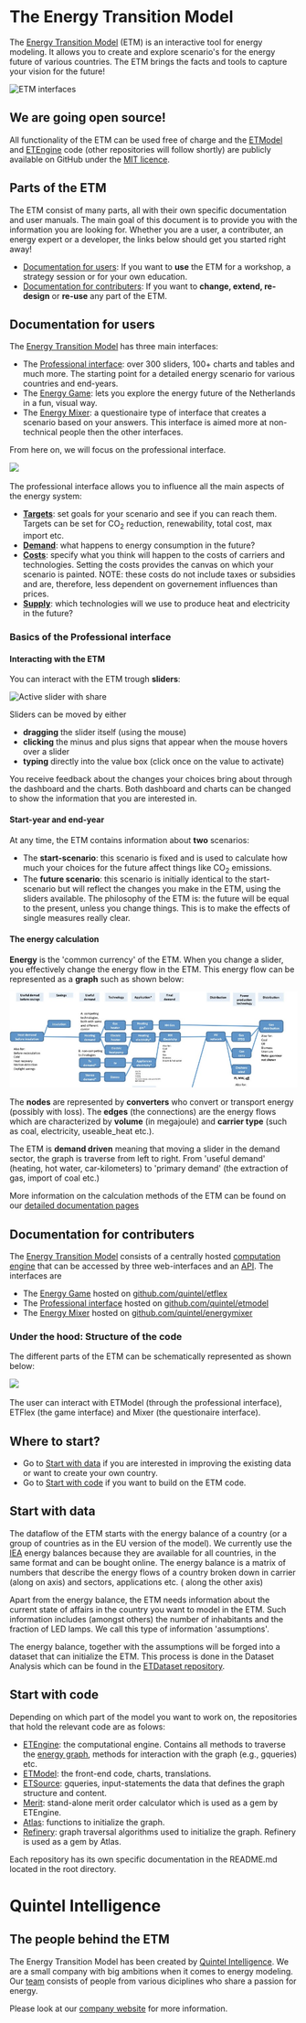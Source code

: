 # The Energy Transition Model

The [Energy Transition Model](http://www.energytransitionmodel.com) (ETM) 
is an interactive tool for energy modeling. It allows you to create and explore 
scenario's for the energy future of various countries. 
The ETM brings the facts and tools to capture your vision for the future!

![ETM interfaces](https://f.cloud.github.com/assets/1303760/1742063/e35852d2-63f1-11e3-8ade-484d65a4302f.png)

## We are going open source!

All functionality of the ETM can be used free of charge and the 
[ETModel](https://github.com/quintel/etmodel) and 
[ETEngine](https://github.com/quintel/etengine) code (other repositories
will follow shortly) are publicly
available on GitHub under the 
[MIT licence](https://github.com/quintel/etmodel/blob/master/LICENSE.txt).


## Parts of the ETM

The ETM consist of many parts, all with their own specific documentation and 
user manuals.
The main goal of this document is to provide you with the information you are 
looking for.
Whether you are a user, a contributer, an energy expert or a developer, 
the links below should get you started right away!

* [Documentation for users](#users_doc): 
If you want to **use** the ETM for a workshop, a strategy session or for your own
education.
* [Documentation for contributers](#contr_doc): If you 
want to **change, extend, re-design** or **re-use** any part of the ETM.

## <a name="users_doc"></a>Documentation for users

The [Energy Transition Model](http://www.energytransitionmodel.com) has 
three main interfaces:

* The [Professional interface](http://pro.et-model.com/): over 300 sliders, 
100+ charts and tables and much more. The starting point for a detailed
energy scenario for various countries and end-years.
* The [Energy Game](http://etflex.et-model.com/): lets you explore the 
energy future of the Netherlands in a fun, visual way.
* The [Energy Mixer](http://mixer.et-model.com/): a questionaire type of 
interface that creates a scenario based on your answers. This interface is
aimed more at non-technical people then the other interfaces.

From here on, we will focus on the professional interface.

![](http://f.cl.ly/items/291h3S0g3E2U3L1T0Z2H/Screen%20Shot%202013-12-10%20at%2013.38.35.png)

The professional interface allows you to influence all the main aspects of the 
energy system:


* [**Targets**](/general/targets.md): set goals for your scenario and see if you can reach them. 
Targets can be set for CO<sub>2</sub> reduction, renewability, total cost,
max import etc.
* [**Demand**](/general/demand.md): what happens to energy consumption in the future? 
* [**Costs**](/general/costs.md): specify what you think will happen to the costs of carriers and 
technologies. Setting the costs provides the canvas on which your scenario is
painted. 
NOTE: these costs do not include taxes or subsidies and are, 
therefore, less dependent on governement influences than prices.
* [**Supply**](/general/supply.md): which technologies will we use to produce heat and electricity 
in the future?

### Basics of the Professional interface 

#### Interacting with the ETM

You can interact with the ETM trough **sliders**:

![Active slider with share](https://f.cloud.github.com/assets/1303760/1733125/deb716b8-632f-11e3-97bd-032db6dfe9b9.png)

Sliders can be moved by either 
* **dragging** the slider itself (using the mouse)
* **clicking** the minus and plus signs that appear when the mouse hovers over a 
slider
* **typing** directly into the value box (click once on the value to activate)

You receive feedback about the changes your choices bring about through the 
dashboard and the charts. Both dashboard and charts can be changed to show the 
information that you are interested in.

#### Start-year and end-year

At any time, the ETM contains information about **two** scenarios:

* The **start-scenario**: this scenario is fixed and is used to calculate how much 
your choices for the future affect things like CO<sub>2</sub> emissions.
* The **future scenario**: this scenario is initially identical to the 
start-scenario but will reflect the changes you make in the ETM, using the 
sliders available. 
The philosophy of the ETM is: the future will be equal to the present, 
unless you change things. This is to make the effects of single measures
really clear.

#### <a name="energy_calc"></a>The energy calculation

**Energy** is the 'common currency' of the ETM. When you change a slider, 
you effectively change the energy flow in the ETM. This energy flow can be 
represented as a **graph** such as shown below:

![Simplified version of the Graph that is at the core of the ETM](/images/Graph.jpg)

The **nodes** are represented by **converters** who convert or 
transport energy (possibly with loss). The **edges** (the connections) are the 
energy flows which are characterized by **volume** (in megajoule) and 
**carrier type** (such as coal, electricity, useable_heat etc.).

The ETM is **demand driven** meaning that moving a slider in the demand sector, 
the graph is traverse from left to right. From 'useful demand' (heating, 
hot water, car-kilometers) to 'primary demand' (the extraction of gas, import 
of coal etc.)

More information on the calculation methods of the ETM can be found on our
[detailed documentation pages](/general/documentation.md)

## <a name="contr_doc"></a>Documentation for contributers

The [Energy Transition Model](http://www.energytransitionmodel.com) consists of 
a centrally hosted [computation engine](https://github.com/quintel/etengine) 
that can be accessed by three web-interfaces and an 
[API](http://et-model.com/api). The interfaces are 

* The [Energy Game](http://etflex.et-model.com/) hosted on 
[github.com/quintel/etflex](https://github.com/quintel/etflex)
* The [Professional interface](http://pro.et-model.com/) hosted on 
[github.com/quintel/etmodel](https://github.com/quintel/etmodel)
* The [Energy Mixer](http://mixer.et-model.com/) hosted on [github.com/quintel/energymixer](https://github.com/quintel/energymixer)

### Under the hood: Structure of the code

The different parts of the ETM can be schematically represented as shown below:

![](http://f.cl.ly/items/2a1x0m062V2N310k2p40/Screen%20Shot%202013-12-13%20at%2013.17.18.png)

The user can interact with ETModel (through the professional interface), 
ETFlex (the game interface) and Mixer (the questionaire interface). 

## Where to start?

* Go to [Start with data](#start_data) if you are interested in 
improving the existing data or want to create your own country.
* Go to [Start with code](#start_code) if you want to build on the ETM 
code.

## <a name="start_data"></a> Start with data

The dataflow of the ETM starts with the energy 
balance of a country (or a group of countries as in the EU version of the 
model).
We currently use the [IEA](http://www.iea.org/) energy balances because they 
are available for all countries, in the same format and can be bought online.
The energy balance is a matrix of numbers that describe the energy flows of a 
country broken down in carrier (along on axis) and sectors, applications etc. (
along the other axis)

Apart from the energy balance, the ETM needs information about the current state of
affairs in the country you want to model in the ETM. Such information includes 
(amongst others) the number of inhabitants and the fraction of LED lamps.
We call this type of information 'assumptions'.

The energy balance, together with the assumptions will be forged into a dataset 
that can initialize the ETM. This process is done in the Dataset Analysis which 
can be found in the 
[ETDataset repository](https://github.com/quintel/etdataset).

## <a name="start_code"></a> Start with code

Depending on which part of the model you want to work on, the repositories that
hold the relevant code are as folows:

* [ETEngine](https://github.com/quintel/etengine): the computational engine. 
Contains all methods to traverse the [energy graph](#energy_calc), methods 
for interaction with the graph (e.g., gqueries) etc.
* [ETModel](http://pro.et-model.com/): the front-end code, charts, translations.
* [ETSource](https://github.com/quintel/etsource): gqueries, input-statements 
the data that defines the graph structure and content.
* [Merit](https://github.com/quintel/merit): stand-alone merit order calculator
which is used as a gem by ETEngine.
* [Atlas](https://github.com/quintel/atlas): functions to initialize the graph.
* [Refinery](https://github.com/quintel/refinery): graph traversal algorithms 
used to initialize the graph. Refinery is used as a gem by Atlas.

Each repository has its own specific documentation in the 
README.md located in the root directory.

# Quintel Intelligence

## The people behind the ETM

The Energy Transition Model has been created by 
[Quintel Intelligence](http://quintel.com/). We are a small company with big
ambitions when it comes to energy modeling. Our [team](http://quintel.com/team) 
consists of people from various diciplines who share a passion for energy.

Please look at our [company website](http://quintel.com/) for more information.